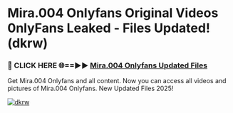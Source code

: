 # Mira.004 Onlyfans Original Videos 0nlyFans Leaked - Files Updated! (dkrw)

<h3>🔴 CLICK HERE 🌐==►► <a href="https://tinyurl.com/ehrbuxhb" rel="nofollow">Mira.004 Onlyfans Updated Files</a></h3>

Get Mira.004 Onlyfans and all content. Now you can access all videos and pictures of Mira.004 Onlyfans. New Updated Files 2025!

[![dkrw](https://i.imgur.com/lVYEuWS.gif)](https://tinyurl.com/ehrbuxhb)
